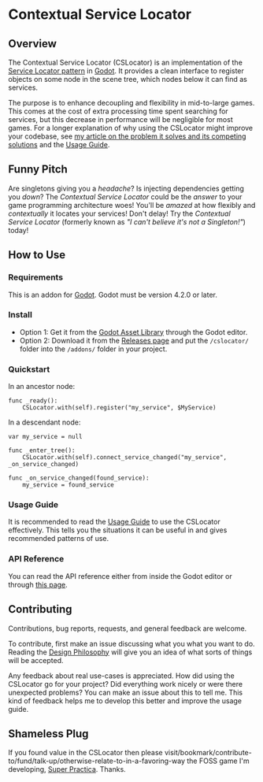 
# Contextual Service Locator

## Overview

The Contextual Service Locator (CSLocator) is an implementation of the [Service Locator pattern](https://gameprogrammingpatterns.com/service-locator.html) in [Godot](https://godotengine.org/). It provides a clean interface to register objects on some node in the scene tree, which nodes below it can find as services.

The purpose is to enhance decoupling and flexibility in mid-to-large games. This comes at the cost of extra processing time spent searching for services, but this decrease in performance will be negligible for most games. For a longer explanation of why using the CSLocator might improve your codebase, see [my article on the problem it solves and its competing solutions](https://codeberg.org/svetogam/ContextualServiceLocator/wiki/Problem-and-Solutions) and the [Usage Guide](https://codeberg.org/svetogam/cslocator/wiki/Usage-Guide).


## Funny Pitch

Are singletons giving you a *headache*? Is injecting dependencies getting you *down*? The *Contextual Service Locator* could be the *answer* to your game programming architecture woes! You'll be *amazed* at how flexibly and *contextually* it locates your services! Don't delay! Try the *Contextual Service Locator* (formerly known as *"I can't believe it's not a Singleton!"*) today!


## How to Use

### Requirements

This is an addon for [Godot](https://godotengine.org/). Godot must be version 4.2.0 or later.


### Install

* Option 1: Get it from the [Godot Asset Library](https://godotengine.org/asset-library/asset) through the Godot editor.
* Option 2: Download it from the [Releases page](https://codeberg.org/svetogam/cslocator/releases) and put the `/cslocator/` folder into the `/addons/` folder in your project.


### Quickstart

In an ancestor node:

```
func _ready():
	CSLocator.with(self).register("my_service", $MyService)
```

In a descendant node:
```
var my_service = null

func _enter_tree():
	CSLocator.with(self).connect_service_changed("my_service", _on_service_changed)
	
func _on_service_changed(found_service):
	my_service = found_service
```


### Usage Guide

It is recommended to read the [Usage Guide](https://codeberg.org/svetogam/cslocator/wiki/Usage-Guide) to use the CSLocator effectively. This tells you the situations it can be useful in and gives recommended patterns of use.


### API Reference

You can read the API reference either from inside the Godot editor or through [this page](https://codeberg.org/svetogam/cslocator/wiki/API-Reference).


## Contributing

Contributions, bug reports, requests, and general feedback are welcome.

To contribute, first make an issue discussing what you what you want to do. Reading the [Design Philosophy](https://codeberg.org/svetogam/cslocator/wiki/Design-Philosophy) will give you an idea of what sorts of things will be accepted.

Any feedback about real use-cases is appreciated. How did using the CSLocator go for your project? Did everything work nicely or were there unexpected problems? You can make an issue about this to tell me. This kind of feedback helps me to develop this better and improve the usage guide.


## Shameless Plug

If you found value in the CSLocator then please visit/bookmark/contribute-to/fund/talk-up/otherwise-relate-to-in-a-favoring-way the FOSS game I'm developing, [Super Practica](https://codeberg.org/superpractica/superpractica). Thanks.
